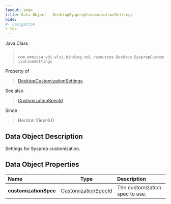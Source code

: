 ```yaml
---
layout: page
title: Data Object - DesktopSysprepCustomizationSettings
hide:
#- navigation
- toc
---
```






Java Class
> ` com.omnissa.vdi.vlsi.binding.vdi.resources.Desktop.SysprepCustomizationSettings`

Property of
> [DesktopCustomizationSettings](vdi.resources.Desktop.CustomizationSettings.md#field_detail)

See also
> [CustomizationSpecId](vdi.entity.CustomizationSpecId.md)

Since
> Horizon View 6.0


## Data Object Description

Settings for Sysprep customization.

## Data Object Properties

 Name | Type | Description
:---|:---:|:---
**customizationSpec**| [CustomizationSpecId](vdi.entity.CustomizationSpecId.md)|  The customization spec to use.


 

